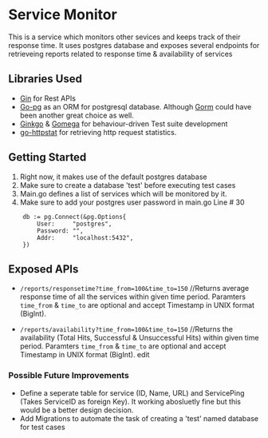 # Service Monitor
This is a service which monitors other sevices and keeps track of their response time.
It uses postgres database and exposes several endpoints for retrieveing reports related to response time & availability of services

## Libraries Used
* [Gin](https://github.com/gin-gonic/gin) for Rest APIs
* [Go-pg](https://github.com/go-pg/pg) as an ORM for postgresql database. Although [Gorm](https://github.com/jinzhu/gorm) could have been another great choice as well.
* [Ginkgo](https://github.com/onsi/ginkgo) & [Gomega](https://github.com/onsi/gomega) for behaviour-driven Test suite development
* [go-httpstat](https://github.com/tcnksm/go-httpstat) for retrieving http request statistics.

## Getting Started
1. Right now, it makes use of the default postgres database
2. Make sure to create a database 'test' before executing test cases
3. Main.go defines a list of services which will be monitored by it.
4. Make sure to add your postgres user password in main.go Line # 30

```
	db := pg.Connect(&pg.Options{
		User:     "postgres",
		Password: "",
		Addr:     "localhost:5432",
	})
```
## Exposed APIs

* `/reports/responsetime?time_from=100&time_to=150` //Returns average response time of all the services within given time period. Paramters `time_from` & `time_to` are optional and accept Timestamp in UNIX format (BigInt).

* `/reports/availability?time_from=100&time_to=150` //Returns the availability (Total Hits, Successful & Unsuccessful Hits) within given time period. Paramters `time_from` & `time_to` are optional and accept Timestamp in UNIX format (BigInt).
edit
### Possible Future Improvements

* Define a seperate table for service (ID, Name, URL) and  ServicePing (Takes ServiceID as foreign Key). It working abosluetly fine but this would be a better design decision.
* Add Migrations to automate the task of creating a 'test' named database for test cases
